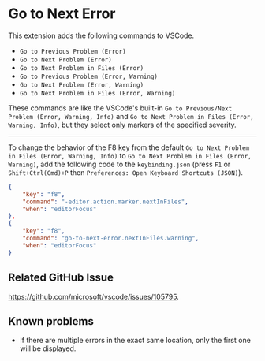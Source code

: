 # Go to Next Error

This extension adds the following commands to VSCode.

- `Go to Previous Problem (Error)`
- `Go to Next Problem (Error)`
- `Go to Next Problem in Files (Error)`
- `Go to Previous Problem (Error, Warning)`
- `Go to Next Problem (Error, Warning)`
- `Go to Next Problem in Files (Error, Warning)`

These commands are like the VSCode's built-in `Go to Previous/Next Problem (Error, Warning, Info)` and `Go to Next Problem in Files (Error, Warning, Info)`, but they select only markers of the specified severity.

---

To change the behavior of the F8 key from the default `Go to Next Problem in Files (Error, Warning, Info)` to `Go to Next Problem in Files (Error, Warning)`, add the following code to the `keybinding.json` (press `F1` or `Shift+Ctrl(Cmd)+P` then `Preferences: Open Keyboard Shortcuts (JSON)`).

```json
{
    "key": "f8",
    "command": "-editor.action.marker.nextInFiles",
    "when": "editorFocus"
},
{
    "key": "f8",
    "command": "go-to-next-error.nextInFiles.warning",
    "when": "editorFocus"
}
```

## Related GitHub Issue
https://github.com/microsoft/vscode/issues/105795.

## Known problems
- If there are multiple errors in the exact same location, only the first one will be displayed.
